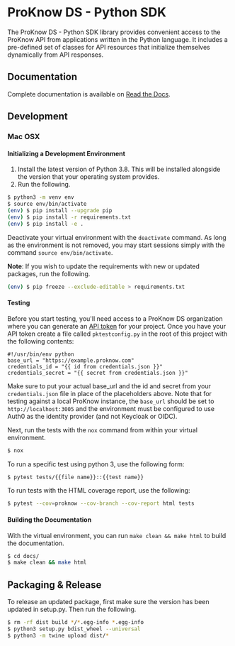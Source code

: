 # ProKnow DS - Python SDK

The ProKnow DS - Python SDK library provides convenient access to the ProKnow API from applications written in the Python language. It includes a pre-defined set of classes for API resources that initialize themselves dynamically from API responses.

## Documentation

Complete documentation is available on [Read the Docs](https://proknow-python.readthedocs.io/en/latest/).

## Development

### Mac OSX

#### Initializing a Development Environment

1. Install the latest version of Python 3.8. This will be installed alongside the version that your operating system provides.
2. Run the following.
```sh
$ python3 -m venv env
$ source env/bin/activate
(env) $ pip install --upgrade pip
(env) $ pip install -r requirements.txt
(env) $ pip install -e .
```

Deactivate your virtual environment with the `deactivate` command. As long as the environment is not removed, you may start sessions simply with the command `source env/bin/activate`.

**Note**: If you wish to update the requirements with new or updated packages, run the following.

```sh
(env) $ pip freeze --exclude-editable > requirements.txt
```

#### Testing

Before you start testing, you'll need access to a ProKnow DS organization where you can generate an [API token](https://support.proknow.com/hc/en-us/articles/360019798893-Configuring-Your-Profile#managing-api-keys) for your project. Once you have your API token create a file called `pktestconfig.py` in the root of this project with the following contents:

```
#!/usr/bin/env python
base_url = "https://example.proknow.com"
credentials_id = "{{ id from credentials.json }}"
credentials_secret = "{{ secret from credentials.json }}"
```

Make sure to put your actual base_url and the id and secret from your `credentials.json` file in place of the placeholders above. Note that for testing against a local ProKnow instance, the `base_url` should be set to `http://localhost:3005` and the environment must be configured to use Auth0 as the identity provider (and not Keycloak or OIDC).

Next, run the tests with the `nox` command from within your virtual environment.

```sh
$ nox
```

To run a specific test using python 3, use the following form:

```sh
$ pytest tests/{{file name}}::{{test name}}
```

To run tests with the HTML coverage report, use the following:

```sh
$ pytest --cov=proknow --cov-branch --cov-report html tests
```

#### Building the Documentation

With the virtual environment, you can run `make clean && make html` to build the documentation.

```sh
$ cd docs/
$ make clean && make html
```

## Packaging & Release

To release an updated package, first make sure the version has been updated in setup.py. Then run the following.

```sh
$ rm -rf dist build */*.egg-info *.egg-info
$ python3 setup.py bdist_wheel --universal
$ python3 -m twine upload dist/*
```
